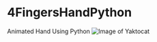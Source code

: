 # 4FingersHandPython
 Animated Hand Using Python
![Image of Yaktocat](https://octodex.github.com/images/yaktocat.png)
